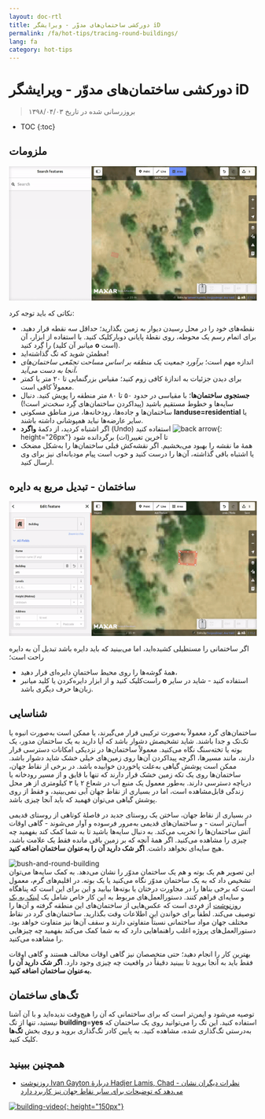 ```yaml
---
layout: doc-rtl
title: دورکشی ساختمان‌های مدوّر - ویرایشگر iD
permalink: /fa/hot-tips/tracing-round-buildings/
lang: fa
category: hot-tips
---
```


دورکشی ساختمان‌های مدوّر - ویرایشگر iD
============

> بروزرسانی شده در تاریخ ۱۳۹۸/۰۴/۰۳

- TOC
{:toc}

ملزومات
----------

![Round Buildings][]


نکاتی که باید توجه کرد:  

- نقطه‌های خود را در محل رسیدن دیوار به زمین بگذارید؛ حداقل سه نقطه قرار دهید. برای اتمام رسم یک محوطه، روی نقطهٔ پایانی دوبارکلیک کنید. با استفاده از ابزار، آن را گِرد کنید (میانبر آن کلید **o** است).  
- مطمئن شوید که تگ گذاشته‌اید!  
- اندازه مهم است؛ *برآورد جمعیت یک منطقه بر اساس مساحت تجمّعی ساختمان‌های آنجا به دست می‌آید*،  
- برای دیدن جزئیات به اندازهٔ کافی زوم کنید؛ مقیاس بزرگنمایی تا ۲۰ متر یا کمتر معمولاً کافی است.  
- **جستجوی ساختمان‌ها**؛ با مقیاسی در حدود ۵۰ تا ۸۰ متر منطقه را پویش کنید. دنبال سایه‌ها و خطوط مستقیم باشید (پیداکردن ساختمان‌های گِرد سخت‌تر است!)  
- ساختمان‌ها و جاده‌ها، رودخانه‌ها، مرز مناطق مسکونی **landuse=residential** یا سایر عارضه‌ها نباید همپوشانی داشته باشند.  
- اگر اشتباه کردید، از دکمهٔ **واگرد** (Undo) استفاده کنید ![back arrow]{: height="26px"} تا آخرین تغییر(ات) برگردانده شود  
- همهٔ ما نقشه را بهبود می‌بخشیم. اگر نقشه‌کش قبلی ساختمان‌ها را به‌شکل مضحک یا اشتباه باقی گذاشته، آن‌ها را درست کنید و خوب است پیام مودبانه‌ای نیز برای وی ارسال کنید.  

ساختمان - تبدیل مربع به دایره
-------------------------------------

![Square to round][]  

اگر ساختمانی را مستطیلی کشیده‌اید، اما می‌بینید که باید دایره باشد تبدیل آن به دایره راحت است؛

- همهٔ گوشه‌ها را روی محیط ساختمانِ دایره‌ای قرار دهید،
- راست‌کلیک کنید و از ابزار دایره‌کردن یا کلید میانبر **o** استفاده کنید - شاید در سایر زبان‌ها حرف دیگری باشد.  

شناسایی
---------------

ساختمان‌های گرد معمولاً به‌صورت ترکیبی قرار می‌گیرند، یا ممکن است به‌صورت انبوه یا تک‌تک و جدا باشند. شاید تشخیصش دشوار باشد که آیا دارید به یک ساختمان مدور، یک بوته یا تخته‌سنگ نگاه می‌کنید. معمولاً ساختمان‌ها در نزدیکی امکانات دسترسی قرار دارند، مانند مسیرها، اگرچه پیداکردن آن‌ها روی زمین‌های خیلی خشک شاید دشوار باشد. ممکن است پوشش گیاهی به‌علت پاخوردن خوابیده باشد. در برخی از نقاط جهان، ساختمان‌ها روی یک تکه زمین خشک قرار دارند که تنها با قایق و از مسیر رودخانه یا دریاچه دسترسی دارند. به‌طور معمول یک منبع آب در شعاع ۲ یا ۳ کیلومتری از هر محل زندگی قابل‌مشاهده است، اما در بسیاری از نقاط جهان آبی نمی‌بینید، و فقط از روی پوشش گیاهی می‌توان فهمید که باید آنجا چیزی باشد.  

در بسیاری از نقاط جهان، ساختن یک روستای جدید در فاصلهٔ کوتاهی از روستای قدیمی آسان‌تر است - و ساختمان‌های قدیمی به‌مرور فرسوده و آوار می‌شوند - گاهی اوقات آتش ساختمان‌ها را تخریب می‌کند. به دنبال سایه‌ها باشید تا به شما کمک کند بفهمید چه چیزی را مشاهده می‌کنید. اگر همهٔ آنچه که بر زمین باقی مانده فقط یک علامت باشد، هیچ سایه‌ای نخواهد داشت. **اگر شک دارید آن را به‌عنوان ساختمان اضافه کنید.**  

![bush-and-round-building][]  
این تصویر هم یک بوته و هم یک ساختمان مدوّر را نشان می‌دهد. به کمک سایه‌ها می‌توان تشخیص داد که به یک ساختمان مدوّر نگاه می‌کنید یا یک بوته. در اقلیم‌های گرم، معمول است که برخی بناها را در مجاورت درختان یا بوته‌ها بیابید و این برای این است که پناهگاه و سایه‌ای فراهم کنند. دستورالعمل‌های مربوط به این کار خاص شامل یک [لینک به یک روزنوشت](https://www.openstreetmap.org/user/IvanGayton/diary/38612) از فردی است که عکس‌هایی از ساختمان‌های این منطقه گرفته و آن‌ها را توصیف می‌کند. لطفاً برای خواندن این اطلاعات وقت بگذارید. ساختمان‌های گرد در نقاط مختلف جهان مواد ساختمانی نسبتاً متفاوتی دارند و سقف آن‌ها نیز متفاوت خواهد بود. دستورالعمل‌های پروژه اغلب راهنماهایی دارد که به شما کمک می‌کند بفهمید چه چیزهایی را مشاهده می‌کنید.  

بهترین کار را انجام دهید؛ حتی متخصصان نیز گاهی اوقات مخالف هستند و گاهی اوقات فقط باید به آنجا بروید تا ببینید دقیقاً در واقعیت چه چیزی وجود دارد. **اگر شک دارید آن را به‌عنوان ساختمان اضافه کنید.**  

تگ‌های ساختمان
-------------

توصیه می‌شود و ایمن‌تر است که برای ساختمانی که آن را هیچ‌وقت ندیده‌اید و با آن آشنا نیستید،  تنها از تگ **building**=**yes** استفاده کنید. این تگ را می‌توانید روی یک ساختمان که به‌درستی تگ‌گذاری شده، مشاهده کنید. به پایین کادر تگ‌گذاری بروید و روی بخش **تگ‌ها** کلیک کنید.

همچنین ببینید  
---------

- [روزنوشت Ivan Gayton دربارهٔ Hadjer Lamis, Chad - نظرات دیگران نشان می‌دهد که توضیحات برای سایر نقاط جهان نیز کاربرد دارد](https://www.openstreetmap.org/user/IvanGayton/diary/38612)

[![building-video]{: height="150px"}](https://www.youtube.com/watch?v=VPJz-AucqF4&index=7&list=PLb9506_-6FMHZ3nwn9heri3xjQKrSq1hN "ویدیوهای آموزشی گروه بشردوستان اوپن‌استریت‌مپ - افزودن ساختمان به اوپن‌استریت‌مپ")  


[keymon]:/images/hot-tips/keymon.png
[Round Buildings]: /images/hot-tips/round_building.gif "نمایش رسم یک ساختمان مدوّر"
[Square to round]: /images/hot-tips/square-round-building.gif "نمایش تبدیل یک ساختمان مربعی به ساختمان دایره‌ای"  
[bush-and-round-building]: /images/hot-tips/bush-and-round-building.png "ساختمان گرد در کنار بوته"
[back arrow]: /images/beginner/back-arrow.png "Undo یا واگرد"
[building-video]: /images/hot-tips/building-video.png "ویدیوهای آموزشی گروه بشردوستان اوپن‌استریت‌مپ - افزودن ساختمان به اوپن‌استریت‌مپ"